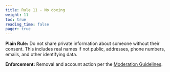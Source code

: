 ```yaml
---
title: Rule 11 - No doxing
weight: 11
toc: true
reading_time: false
pager: true
---
```


**Plain Rule:** Do not share private information about someone without their consent. This includes real names if not public, addresses, phone numbers, emails, and other identifying data.

**Enforcement:** Removal and account action per the [Moderation Guidelines](/docs/policies/moderation-guidelines/).
